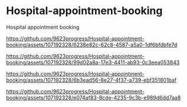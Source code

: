 # Hospital-appointment-booking
Hospital appointment booking 


https://github.com/9623progress/Hospital-appointment-booking/assets/107192328/6238e82c-62c8-4587-a5a0-1df6bfdbfe7d



https://github.com/9623progress/Hospital-appointment-booking/assets/107192328/99d02a8a-17e3-4411-ab93-0c3eea053843



https://github.com/9623progress/Hospital-appointment-booking/assets/107192328/6b3ead56-8e27-4f37-a739-ebf351801baf



https://github.com/9623progress/Hospital-appointment-booking/assets/107192328/e074af83-8cde-4235-9c3b-e989d6dd7aa8

